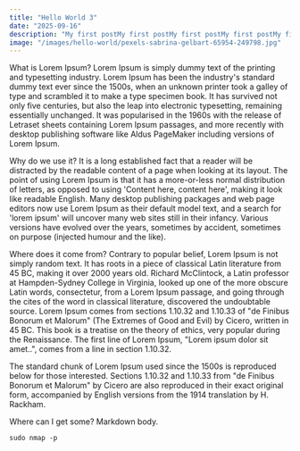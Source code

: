 ```yaml
---
title: "Hello World 3"
date: "2025-09-16"
description: "My first postMy first postMy first postMy first postMy firsirst postMy first postMy first postMy first postMy firsirst postMy first postMy first postMy first postMy firsirst postMy first postMy first postMy first postMy firsirst postMy first postMy first postMy first postMy firsirst postMy first postMy first postMy first postMy firsirst postMy first postMy first postMy first postMy firsirst postMy first postMy first postMy first postMy firsirst postMy first postMy first postMy first postMy firsirst postMy first postMy first postMy first postMy firsirst postMy first postMy first postMy first postMy first postMy first postMy first post"
image: "/images/hello-world/pexels-sabrina-gelbart-65954-249798.jpg"
---
```

What is Lorem Ipsum?
Lorem Ipsum is simply dummy text of the printing and typesetting industry. Lorem Ipsum has been the industry's standard dummy text ever since the 1500s, when an unknown printer took a galley of type and scrambled it to make a type specimen book. It has survived not only five centuries, but also the leap into electronic typesetting, remaining essentially unchanged. It was popularised in the 1960s with the release of Letraset sheets containing Lorem Ipsum passages, and more recently with desktop publishing software like Aldus PageMaker including versions of Lorem Ipsum.

Why do we use it?
It is a long established fact that a reader will be distracted by the readable content of a page when looking at its layout. The point of using Lorem Ipsum is that it has a more-or-less normal distribution of letters, as opposed to using 'Content here, content here', making it look like readable English. Many desktop publishing packages and web page editors now use Lorem Ipsum as their default model text, and a search for 'lorem ipsum' will uncover many web sites still in their infancy. Various versions have evolved over the years, sometimes by accident, sometimes on purpose (injected humour and the like).


Where does it come from?
Contrary to popular belief, Lorem Ipsum is not simply random text. It has roots in a piece of classical Latin literature from 45 BC, making it over 2000 years old. Richard McClintock, a Latin professor at Hampden-Sydney College in Virginia, looked up one of the more obscure Latin words, consectetur, from a Lorem Ipsum passage, and going through the cites of the word in classical literature, discovered the undoubtable source. Lorem Ipsum comes from sections 1.10.32 and 1.10.33 of "de Finibus Bonorum et Malorum" (The Extremes of Good and Evil) by Cicero, written in 45 BC. This book is a treatise on the theory of ethics, very popular during the Renaissance. The first line of Lorem Ipsum, "Lorem ipsum dolor sit amet..", comes from a line in section 1.10.32.

The standard chunk of Lorem Ipsum used since the 1500s is reproduced below for those interested. Sections 1.10.32 and 1.10.33 from "de Finibus Bonorum et Malorum" by Cicero are also reproduced in their exact original form, accompanied by English versions from the 1914 translation by H. Rackham.

Where can I get some?
Markdown body.  
```shell
sudo nmap -p
```

